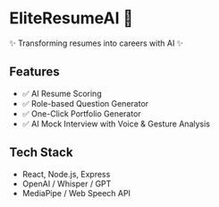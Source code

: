 # EliteResumeAI 🚀

✨ Transforming resumes into careers with AI ✨

## Features
- ✅ AI Resume Scoring
- ✅ Role-based Question Generator
- ✅ One-Click Portfolio Generator
- ✅ AI Mock Interview with Voice & Gesture Analysis

## Tech Stack
- React, Node.js, Express
- OpenAI / Whisper / GPT
- MediaPipe / Web Speech API
